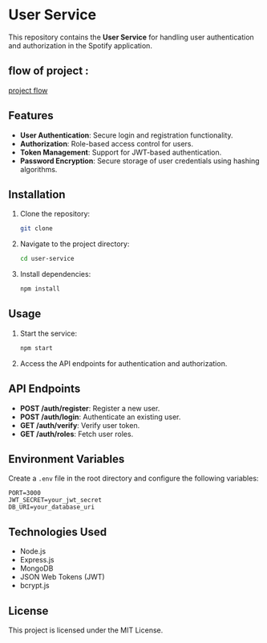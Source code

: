 # User Service

This repository contains the **User Service** for handling user authentication and authorization in the Spotify application.

## flow of project :

[project flow](https://app.eraser.io/workspace/t5q0f3lmFrY95uyDGfWO?origin=share)

## Features

- **User Authentication**: Secure login and registration functionality.
- **Authorization**: Role-based access control for users.
- **Token Management**: Support for JWT-based authentication.
- **Password Encryption**: Secure storage of user credentials using hashing algorithms.

## Installation

1. Clone the repository:
   ```bash
   git clone
   ```
2. Navigate to the project directory:
   ```bash
   cd user-service
   ```
3. Install dependencies:
   ```bash
   npm install
   ```

## Usage

1. Start the service:
   ```bash
   npm start
   ```
2. Access the API endpoints for authentication and authorization.

## API Endpoints

- **POST /auth/register**: Register a new user.
- **POST /auth/login**: Authenticate an existing user.
- **GET /auth/verify**: Verify user token.
- **GET /auth/roles**: Fetch user roles.

## Environment Variables

Create a `.env` file in the root directory and configure the following variables:

```env
PORT=3000
JWT_SECRET=your_jwt_secret
DB_URI=your_database_uri
```

## Technologies Used

- Node.js
- Express.js
- MongoDB
- JSON Web Tokens (JWT)
- bcrypt.js

## License

This project is licensed under the MIT License.
